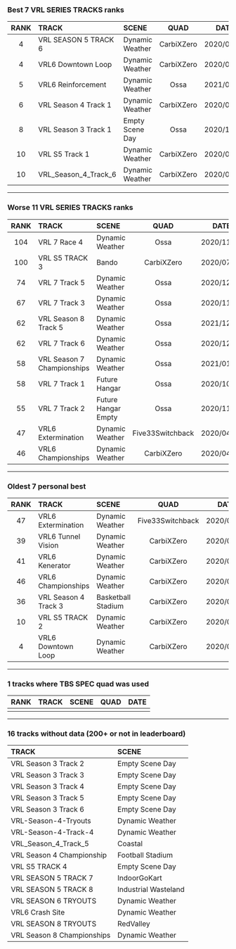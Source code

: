 ### Best 7 VRL SERIES TRACKS ranks
|RANK|TRACK|SCENE|QUAD|DATE|
|:---:|:---|:---|:---:|:---:|
|4|VRL SEASON 5 TRACK 6|Dynamic Weather|CarbiXZero|2020/08/27|
|4|VRL6 Downtown Loop|Dynamic Weather|CarbiXZero|2020/06/04|
|5|VRL6 Reinforcement|Dynamic Weather|Ossa|2021/09/03|
|6|VRL Season 4 Track 1|Dynamic Weather|CarbiXZero|2020/08/19|
|8|VRL Season 3 Track 1|Empty Scene Day|Ossa|2020/12/15|
|10|VRL S5 Track 1|Dynamic Weather|CarbiXZero|2020/06/20|
|10|VRL_Season_4_Track_6|Dynamic Weather|CarbiXZero|2020/07/28|
---
### Worse 11 VRL SERIES TRACKS ranks
|RANK|TRACK|SCENE|QUAD|DATE|
|:---:|:---|:---|:---:|:---:|
|104|VRL 7 Race 4|Dynamic Weather|Ossa|2020/11/23|
|100|VRL S5 TRACK 3|Bando|CarbiXZero|2020/07/14|
|74|VRL 7 Track 5|Dynamic Weather|Ossa|2020/12/07|
|67|VRL 7 Track 3|Dynamic Weather|Ossa|2020/11/18|
|62|VRL Season 8 Track 5|Dynamic Weather|Ossa|2021/12/20|
|62|VRL 7 Track 6|Dynamic Weather|Ossa|2020/12/17|
|58|VRL Season 7 Championships|Dynamic Weather|Ossa|2021/01/03|
|58|VRL 7 Track 1|Future Hangar|Ossa|2020/10/29|
|55|VRL 7 Track 2|Future Hangar Empty|Ossa|2020/11/03|
|47|VRL6 Extermination|Dynamic Weather|Five33Switchback|2020/04/11|
|46|VRL6 Championships|Dynamic Weather|CarbiXZero|2020/04/29|
---
### Oldest 7 personal best
|RANK|TRACK|SCENE|QUAD|DATE|
|:---:|:---|:---|:---:|:---:|
|47|VRL6 Extermination|Dynamic Weather|Five33Switchback|2020/04/11|
|39|VRL6 Tunnel Vision|Dynamic Weather|CarbiXZero|2020/04/15|
|41|VRL6 Kenerator|Dynamic Weather|CarbiXZero|2020/04/24|
|46|VRL6 Championships|Dynamic Weather|CarbiXZero|2020/04/29|
|36|VRL Season 4 Track 3|Basketball Stadium|CarbiXZero|2020/05/16|
|10|VRL S5 TRACK 2|Dynamic Weather|CarbiXZero|2020/05/30|
|4|VRL6 Downtown Loop|Dynamic Weather|CarbiXZero|2020/06/04|
---
### 1 tracks where TBS SPEC quad was used
|RANK|TRACK|SCENE|QUAD|DATE|
|:---:|:---|:---|:---:|:---:|
||||||
---
### 16 tracks without data (200+ or not in leaderboard)
|TRACK|SCENE|
|:---|:---|
|VRL Season 3 Track 2|Empty Scene Day|
|VRL Season 3 Track 3|Empty Scene Day|
|VRL Season 3 Track 4|Empty Scene Day|
|VRL Season 3 Track 5|Empty Scene Day|
|VRL Season 3 Track 6|Empty Scene Day|
|VRL-Season-4-Tryouts|Dynamic Weather|
|VRL-Season-4-Track-4|Dynamic Weather|
|VRL_Season_4_Track_5|Coastal|
|VRL Season 4 Championship|Football Stadium|
|VRL S5 TRACK 4|Empty Scene Day|
|VRL SEASON 5 TRACK 7|IndoorGoKart|
|VRL SEASON 5 TRACK 8|Industrial Wasteland|
|VRL SEASON 6 TRYOUTS|Dynamic Weather|
|VRL6 Crash Site|Dynamic Weather|
|VRL SEASON 8 TRYOUTS|RedValley|
|VRL Season 8 Championships|Dynamic Weather|
